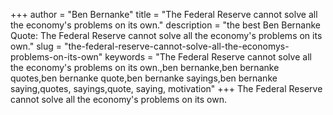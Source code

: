 +++
author = "Ben Bernanke"
title = "The Federal Reserve cannot solve all the economy's problems on its own."
description = "the best Ben Bernanke Quote: The Federal Reserve cannot solve all the economy's problems on its own."
slug = "the-federal-reserve-cannot-solve-all-the-economys-problems-on-its-own"
keywords = "The Federal Reserve cannot solve all the economy's problems on its own.,ben bernanke,ben bernanke quotes,ben bernanke quote,ben bernanke sayings,ben bernanke saying,quotes, sayings,quote, saying, motivation"
+++
The Federal Reserve cannot solve all the economy's problems on its own.

